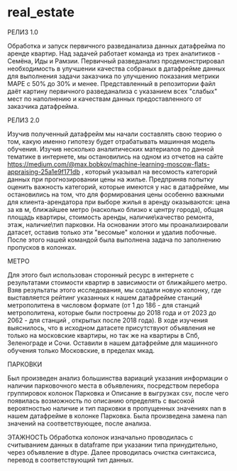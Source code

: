 # real_estate
РЕЛИЗ 1.0

Обработка и запуск первичного разведанализа данных датафрейма по аренде квартир. 
Над задачей работает команда из трех аналитиков - Семёна, Иды и Рамзии.
Первичный разведанализ продемонстрировал необходимость в улучшении качества собраных в датафрейме данных для выполнения задачи заказчика по улучшению показания метрики MAPE с 50% до 30% и менее. 
Представленный в репозитории файл даёт картину первичного разведанализа с указанием всех "слабых" мест по наполнению и качествам данных предоставленного от заказчика датафрейма. 

РЕЛИЗ 2.0

Изучив полученный датафрейм мы начали составлять свою теорию о том, какую именно гипотезу будет отрабатывать машинная модель обучения. Изучив несколько аналитических материалов по данной тематике в интернете, мы остановились на одном из отчетов на сайте https://medium.com/@max.bobkov/machine-learning-moscow-flats-appraising-25a1e9f171db , который указывал на весомость категорий данных при прогнозировании цены на жилье. Предприняв попытку оценить важность категорий, которые имеются у нас в датафрейме, мы остановились на том, что для формирования цены особенно важными для клиента-арендатора при выборе жилья в аренду оказываются: цена за кв м, ближайшее метро (насколько близко к центру города), общая площадь квартиры, стоимость аренды, наличие\качество ремонта, этаж, наличие\тип парковки. На основании этого мы проанализировали датасет, оставив только эти "весомые" колонки и удалив побочные. 
После этого нашей командой была выполнена задача по заполнению пропусков в колонках.

МЕТРО

Для этого был использован сторонный ресурс в интернете с результатами стоимости квартир в зависимости от ближайшего метро. Взяв результаты этого исследования, мы создали новую колонку, где выставляется рейтинг указанных к нашем датафрейме станций метрополитена в числовом формате (от 1 до 186 - для станций метрополитена, которые были построены до 2018 года и от 2023 до 2062 - для станций , открытых после 2018 года). В ходе изучения выяснилось, что в исходном датасете присутствуют объявления не только на московские квартиры, но так же на квартиры в Спб, Зеленограде и Сочи. Оставили в нашем датафрейме для машинного обучения только Московские, в пределах мкад.

ПАРКОВКИ

Был произведен анализ большинства вариаций указания информации о наличии парковочного места в объявлениях, посредством перебора группировок колонок Парковка и Описание в выгрузках csv, после чего появилась возможность по описанию определять с высокой вероятностью наличие и тип парковки в пропущенных значениях nan в нашем датафрейме в колонке Парковка. Была произведена замена nan значений на соответствующее, после  анализа.

ЭТАЖНОСТЬ
Обработка колонок изначально проводилась с считыванием данных в dataframe при указании типа принудительно, через объявление в dtype. Далее проводилась очистка синтаксиса, перевод в соответствующий тип данных.
